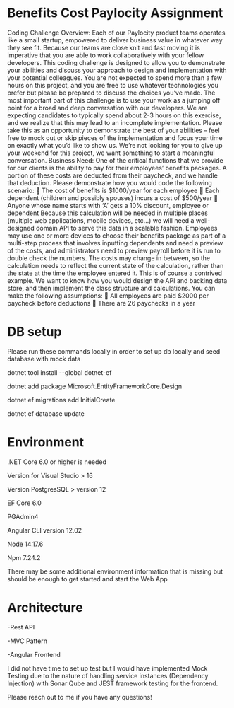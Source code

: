 # Benefits Cost Paylocity Assignment
 
Coding Challenge Overview:
Each of our Paylocity product teams operates like a small startup, empowered to deliver business value
in whatever way they see fit. Because our teams are close knit and fast moving it is imperative that you
are able to work collaboratively with your fellow developers.
This coding challenge is designed to allow you to demonstrate your abilities and discuss your approach
to design and implementation with your potential colleagues. You are not expected to spend more than
a few hours on this project, and you are free to use whatever technologies you prefer but please be
prepared to discuss the choices you’ve made. The most important part of this challenge is to use your
work as a jumping off point for a broad and deep conversation with our developers.
We are expecting candidates to typically spend about 2-3 hours on this exercise, and we realize that this
may lead to an incomplete implementation. Please take this as an opportunity to demonstrate the best
of your abilities – feel free to mock out or skip pieces of the implementation and focus your time on
exactly what you’d like to show us. We’re not looking for you to give up your weekend for this project,
we want something to start a meaningful conversation.
Business Need:
One of the critical functions that we provide for our clients is the ability to pay for their employees’
benefits packages. A portion of these costs are deducted from their paycheck, and we handle that
deduction. Please demonstrate how you would code the following scenario:
 The cost of benefits is $1000/year for each employee
 Each dependent (children and possibly spouses) incurs a cost of $500/year
 Anyone whose name starts with ‘A’ gets a 10% discount, employee or dependent
Because this calculation will be needed in multiple places (multiple web applications, mobile devices,
etc…) we will need a well-designed domain API to serve this data in a scalable fashion. Employees may
use one or more devices to choose their benefits package as part of a multi-step process that involves
inputting dependents and need a preview of the costs, and administrators need to preview payroll
before it is run to double check the numbers. The costs may change in between, so the calculation
needs to reflect the current state of the calculation, rather than the state at the time the employee
entered it.
This is of course a contrived example. We want to know how you would design the API and backing data
store, and then implement the class structure and calculations.
You can make the following assumptions:
 All employees are paid $2000 per paycheck before deductions
 There are 26 paychecks in a year


# DB setup
Please run these commands locally in order to set up db locally and seed database with mock data

dotnet tool install --global dotnet-ef  

dotnet add package Microsoft.EntityFrameworkCore.Design  

dotnet ef migrations add InitialCreate  

dotnet ef database update  



# Environment
.NET Core 6.0 or higher is needed   

Version for Visual Studio > 16  

Version PostgresSQL > version 12   

EF Core 6.0  

PGAdmin4  

Angular CLI version 12.02  

Node 14.17.6  

Npm 7.24.2  


There may be some additional environment information that is missing but should be enough to get started and start the Web App


# Architecture
-Rest API   

-MVC Pattern  

-Angular Frontend   


I did not have time to set up test but I would have implemented Mock Testing due to the nature of handling service instances (Dependency Injection) with Sonar Qube and JEST framework testing for the frontend.

Please reach out to me if you have any questions!


